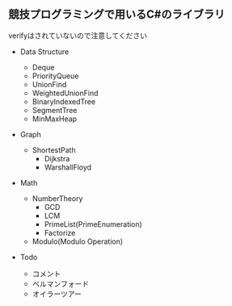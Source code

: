 ## 競技プログラミングで用いるC#のライブラリ
verifyはされていないので注意してください
  
- Data Structure
  - Deque
  - PriorityQueue
  - UnionFind
  - WeightedUnionFind
  - BinaryIndexedTree
  - SegmentTree
  - MinMaxHeap
- Graph
  - ShortestPath
    - Dijkstra
    - WarshallFloyd
- Math
  - NumberTheory
    - GCD
    - LCM
    - PrimeList(PrimeEnumeration)
    - Factorize
  - Modulo(Modulo Operation)
  
- Todo
  - コメント
  - ベルマンフォード
  - オイラーツアー
